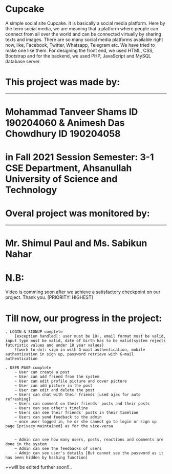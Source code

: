 # Cupcake
 A simple social site
Cupcake. It is basically a social media platform. Here by the term social media, we 
are meaning that a platform where people can connect from all over the world and 
can be connected virtually by sharing texts and images. There are so many social 
media platforms available right now, like, Facebook, Twitter, Whatsapp, Telegram 
etc. We have tried to make one like them. For designing the front end, we used 
HTML, CSS, Bootstrap and for the backend, we used PHP, JavaScript and MySQL 
database server.


# This project was made by:
-------------------------
Mohammad Tanveer Shams
ID 190204060
&
Animesh Das Chowdhury
ID 190204058
==========================
in Fall 2021 Session
Semester: 3-1
CSE Department, Ahsanullah University of Science and Technology
==========================


# Overal project was monitored by:
--------------------------------------
Mr. Shimul Paul and Ms. Sabikun Nahar
======================================


# N.B:
Video is comming soon after we achieve a satisfactory checkpoint on our project. Thank you. [PRIORITY: HIGHEST]


# Till now, our progress in the project:
    . LOGIN & SIGNUP complete
        [exception handled]: user must be 18+, email format must be valid, input type must be valid, date of birth has to be valid(system rejects futuristic values and under 18 year values)
        ![work to do]: sign in with G-mail authentication, mobile authentication in sign up, password retrieve with G-mail authentication

    . USER PAGE complete
        ~ User can create a post
        ~ User can add friend from the system
        ~ User can edit profile picture and cover picture
        ~ User can add picture in the post
        ~ User can edit and delete the post
        ~ Users can chat with their friends [used ajax for auto refreshing]
        ~ Users can comment on their friends' posts and their posts
        ~ Users can see other's timeline
        ~ Users can see their friends' posts in their timeline
        ~ Users can send feedback to the admin
        ~ once user logged in, he or she cannot go to login or sign up page [privacy maintained] as for the vice-versa


        ~ Admin can see how many users, posts, reactions and comments are done in the system
        ~ Admin can see the feedbacks of users
        ~ Admin can see user's details [But cannot see the password as it has been hidden by hashing function]
++will be edited further soon!!..